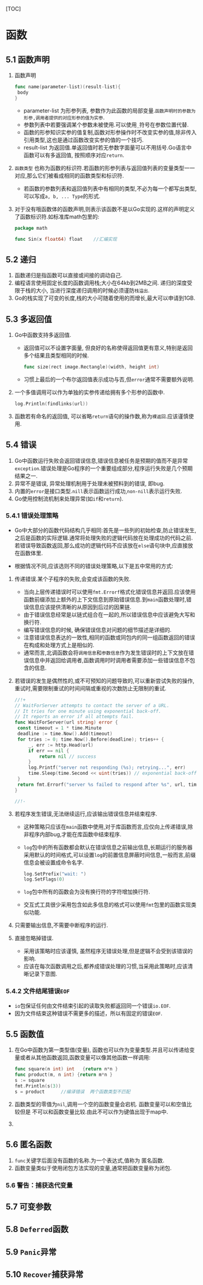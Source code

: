 [TOC]

# 函数

##  5.1 函数声明

1. 函数声明

   ```go
   func name(parameter-list)(result-list){
   	body
   }
   ```

   * parameter-list 为形参列表, 参数作为此函数的局部变量.`函数声明时的参数为形参,调用者提供的对应形参的值为实参`.
   * 参数列表中若要强调某个参数未被使用.可以使用`_`符号在参数位置代替.
   * 函数的形参知识实参的值复制,函数对形参操作时不改变实参的值,除非传入引用类型,这也是通过函数改变实参的值的一个技巧.
   * result-list 为返回值.单返回值时若无参数字面量可以不用括号.Go语言中函数可以有多返回值, 按照顺序对应`return`.

2. `函数类型` 也称为函数的标识符.若函数的形参列表与返回值列表的变量类型一一对应,那么它们被看成相同的函数类型和标识符.

   * 若函数的参数列表和返回值列表中有相同的类型,不必为每一个都写出类型,可以写成`a, b, ... Type`的形式.

3. 对于没有哦函数体的函数声明,则表示该函数不是以Go实现的.这样的声明定义了函数标识符.如标准库math包里的:

   ```go
   package math
   
   func Sin(x float64) float	//汇编实现
   ```



## 5.2 递归

1. 函数递归是指函数可以直接或间接的调动自己.
2. 编程语言使用固定长度的函数调用栈;大小在64kb到2MB之间. 递归的深度受限于栈的大小, 当进行深度递归调用的时候必须谨防`栈溢出`.
3. Go的栈实现了可变的长度,栈的大小可随着使用的而增长,最大可以申请到1GB.



## 5.3 多返回值

1. Go中函数支持多返回值.
   * 返回值可以不设置字面量, 但良好的名称使得返回值更有意义,特别是返回多个结果且类型相同的时候.
   
     ```go
     func size(rect image.Rectangle)(width, height int)
     ```
   
   * 习惯上最后的一个布尔返回值表示成功与否,但`error`通常不需要额外说明.
   
2. 一个多值调用可以作为单独的实参传递给拥有多个形参的函数中.

   ```go
   log.Println(findlinks(url))
   ```

3. 函数若有命名的返回值, 可以省略`return`语句的操作数,称为`裸返回`.应该谨慎使用.



## 5.4 错误

1. Go中函数运行失败会返回错误信息,错误信息被任务是预期的值而不是异常`exception`.错误处理是Go程序的一个重要组成部分,程序运行失败是几个预期结果之一.
2. 异常不是错误, 异常处理机制用于处理未被预料到的错误, 即bug.
3. 内置的`error`是接口类型.`nill`表示函数运行成功,`non-nill`表示运行失败.
4. Go使用控制流机制来处理异常(如`if`和`return`).



### 5.4.1 错误处理策略

* Go中大部分的函数代码结构几乎相同:首先是一些列的初始检查,防止错误发生,之后是函数的实际逻辑.通常将处理失败的逻辑代码放在处理成功的代码之前.若错误导致函数返回,那么成功的逻辑代码不应该放在`else`语句块中,应直接放在函数体里.

* 根据情况不同,应该选则不同的错误处理策略,以下是五中常用的方式:

1. 传递错误.某个子程序的失败,会变成该函数的失败.

   * 当向上层传递错误时可以使用`fmt.Errorf`格式化错误信息并返回.应该使用函数前缀添加上额外的上下文信息到原始错误信息.到`main`函数处理时,错误信息应该提供清晰的从原因到后过的因果链.
   * 由于错误信息经常是以链式组合在一起的,所以错误信息中应该避免大写和换行符.
   * 编写错误信息的时候, 确保错误信息对问题的细节描述是详细的.
   * 注意错误信息表达的一致性,相同的函数或同包内的同一组函数返回的错误在构成和处理方式上是相似的.
   * 通常而言,北调函数会将`调用信息`和`参数信息`作为发生错误时的上下文放在错误信息中并返回给调用者,函数调用时时调用者需要添加一些错误信息不包含的信息.

2. 若错误的发生是偶然性的,或不可预知的问题导致的,可以重新尝试失败的操作,重试时,需要限制重试的时间间隔或重视的次数防止无限制的重试.

   ```go
   //!+
   // WaitForServer attempts to contact the server of a URL.
   // It tries for one minute using exponential back-off.
   // It reports an error if all attempts fail.
   func WaitForServer(url string) error {
   	const timeout = 1 * time.Minute
   	deadline := time.Now().Add(timeout)
   	for tries := 0; time.Now().Before(deadline); tries++ {
   		_, err := http.Head(url)
   		if err == nil {
   			return nil // success
   		}
   		log.Printf("server not responding (%s); retrying...", err)
   		time.Sleep(time.Second << uint(tries)) // exponential back-off
   	}
   	return fmt.Errorf("server %s failed to respond after %s", url, timeout)
   }
   
   //!-
   ```

3. 若程序发生错误,无法继续运行,应该输出错误信息并结束程序.

   * 这种策略只应该在`main`函数中使用,对于库函数而言,应仅向上传递错误,除非程序内部bug,才能在库函数中结束程序.

   * `log`包中的所有函数都会默认在错误信息之前输出信息,长期运行的服务器采用默认的时间格式,可以设置`log`的前置信息屏蔽时间信息,一般而言,前缀信息会被设置成命令名字.

     ```go
     log.SetPrefix("wait: ")
     log.SetFlags(0)
     ```

   * `log`包中所有的函数会为没有换行符的字符增加换行符.

   * 交互式工具很少采用包含如此多信息的格式可以使用`fmt`包里的函数实现类似功能.

4. 只需要输出信息,不需要中断程序的运行.

5. 直接忽略掉错误.

   * 采用该策略时应该谨慎, 虽然程序无错误处理,但是逻辑不会受到该错误的影响.
   * 应该在每次函数调用之后,都养成错误处理的习惯,当采用此策略时,应该清晰记录下意图.



### 5.4.2 文件结尾错误`EOF`

* `io`包保证任何由文件结束引起的读取失败都返回同一个错误`io.EOF`.
* 因为文件结束这种错误不需更多的描述，所以有固定的错误`EOF`.

##  5.5 函数值

1. 在Go中函数为第一类型值(变量), 函数也可以作为变量类型.并且可以传递给变量或者从其他函数返回,函数变量可以像其他函数一样调用:

   ```go
   func square(n int) int	{return n*n }
   func product(m, n int) {return m*n }
   s := square 
   fmt.Println(s(3))
   s = product		//编译错误	两个函数类型不匹配
   ```

2. 函数类型的零值为`nil`,调用一个空的函数变量会宕机.  函数变量可以和空值比较但是 不可以和函数变量比较.由此不可以作为键值出现于map中.

3.  

## 5.6 匿名函数

1. `func`关键字后面没有函数的名称.为一个表达式,值称为 匿名函数.
2. 函数变量类似于使用闭包方法实现的变量,通常把函数变量称为闭包.

### 5.6 警告：捕获迭代变量



## 5.7 可变参数



## 5.8 `Deferred`函数



## 5.9  `Panic`异常



## 5.10 `Recover`捕获异常





